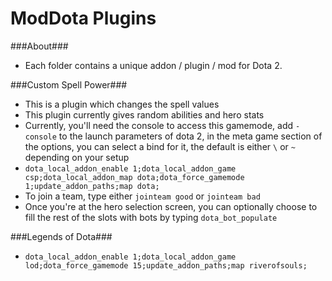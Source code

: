 ModDota Plugins
=====

###About###
 - Each folder contains a unique addon / plugin / mod for Dota 2.

###Custom Spell Power###
 - This is a plugin which changes the spell values
 - This plugin currently gives random abilities and hero stats
 - Currently, you'll need the console to access this gamemode, add `-console` to the launch parameters of dota 2, in the meta game section of the options, you can select a bind for it, the default is either `\` or `~` depending on your setup
 - `dota_local_addon_enable 1;dota_local_addon_game csp;dota_local_addon_map dota;dota_force_gamemode 1;update_addon_paths;map dota;`
 - To join a team, type either `jointeam good` or `jointeam bad`
 - Once you're at the hero selection screen, you can optionally choose to fill the rest of the slots with bots by typing `dota_bot_populate`

###Legends of Dota###
 - `dota_local_addon_enable 1;dota_local_addon_game lod;dota_force_gamemode 15;update_addon_paths;map riverofsouls;`

